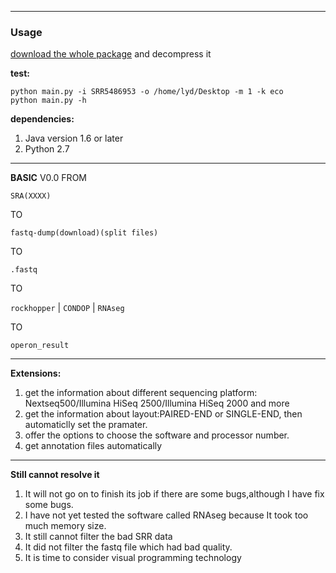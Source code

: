 ___
### Usage
[download the whole package] and decompress it

**test:** 
	
	python main.py -i SRR5486953 -o /home/lyd/Desktop -m 1 -k eco
	python main.py -h

**dependencies:**
1. Java version 1.6 or later
2. Python 2.7
___
**BASIC** V0.0
FROM

`SRA(XXXX)`

TO

`fastq-dump(download)(split files)`

TO

`.fastq`

TO

`rockhopper` | `CONDOP` | `RNAseg`

TO

`operon_result`
___
**Extensions:**
1. get the information about different sequencing platform: Nextseq500/Illumina HiSeq 2500/Illumina HiSeq 2000 and more
2. get the information about layout:PAIRED-END or SINGLE-END, then automaticlly set the pramater. 
3. offer the options to choose the software and processor number.
1. get annotation files automatically
___
**Still cannot resolve it**
1. It will not go on to finish its job if there are some bugs,although I have fix some bugs.
2. I have not yet tested the software called RNAseg because It took too much memory size.
3. It still cannot filter the bad SRR data
4. It did not filter the fastq file which had bad quality.
5. It is time to consider visual programming technology

[download the whole package]:https://github.com/GodInLove/OPDB.git
